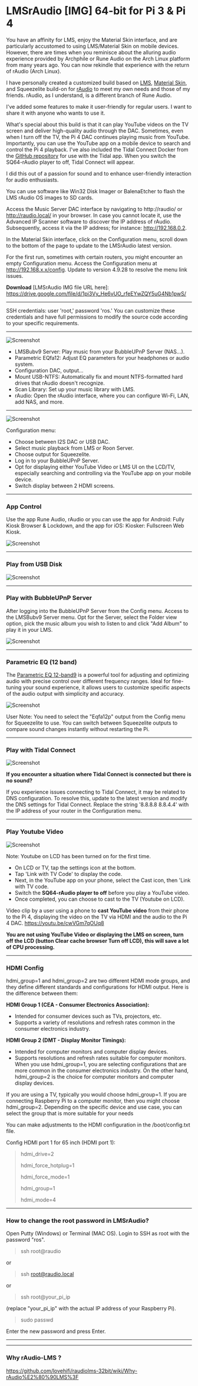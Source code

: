 # LMSrAudio [IMG] 64-bit for Pi 3 & Pi 4
You have an affinity for LMS, enjoy the Material Skin interface, and are particularly accustomed to using LMS/Material Skin on mobile devices. However, there are times when you reminisce about the alluring audio experience provided by Archphile or Rune Audio on the Arch Linux platform from many years ago. You can now rekindle that experience with the return of rAudio (Arch Linux).

I have personally created a customized build based on [LMS](https://github.com/Logitech/slimserver), [Material Skin](https://github.com/CDrummond/lms-material), and Squeezelite build-on for [rAudio](https://github.com/rern/rAudio) to meet my own needs and those of my friends. rAudio, as I understand, is a different branch of Rune Audio.

I've added some features to make it user-friendly for regular users. I want to share it with anyone who wants to use it.

What's special about this build is that it can play YouTube videos on the TV screen and deliver high-quality audio through the DAC. Sometimes, even when I turn off the TV, the Pi 4 DAC continues playing music from YouTube. Importantly, you can use the YouTube app on a mobile device to search and control the Pi 4 playback. I've also included the Tidal Connect Docker from the [GitHub repository](https://github.com/GioF71/tidal-connect) for use with the Tidal app. When you switch the SQ64-rAudio player to off, Tidal Connect will appear.

I did this out of a passion for sound and to enhance user-friendly interaction for audio enthusiasts.

You can use software like Win32 Disk Imager or BalenaEtcher to flash the LMS rAudio OS images to SD cards.

Access the Music Server DAC interface by navigating to http://raudio/ or http://raudio.local/ in your browser. In case you cannot locate it, use the Advanced IP Scanner software to discover the IP address of rAudio. Subsequently, access it via the IP address; for instance: http://192.168.0.2.

In the Material Skin interface, click on the Configuration menu, scroll down to the bottom of the page to update to the LMSrAudio latest version.

>
For the first run, sometimes with certain routers, you might encounter an empty Configuration menu. Access the Configuration menu at http://192.168.x.x/config. Update to version 4.9.28 to resolve the menu link issues.


>
>
**Download** [LMSrAudio IMG file URL here]:
https://drive.google.com/file/d/1pi3Vy_He6vUO_rfeEYwZQY5uG4Nb1pwS/
>
---------------------
>
SSH credentials: user 'root,' password 'ros.' You can customize these credentials and have full permissions to modify the source code according to your specific requirements.

>
>


---------------
![Screenshot](LMSrAudio-menu.png)
>
- LMSBubv9 Server: Play music from your BubbleUPnP Server (NAS...).
- Parametric EQfa12: Adjust EQ parameters for your headphones or audio system.
- Configuration DAC, output...
- Mount USB-NTFS: Automatically fix and mount NTFS-formatted hard drives that rAudio doesn't recognize.
- Scan Library: Set up your music library with LMS.
- rAudio: Open the rAudio interface, where you can configure Wi-Fi, LAN, add NAS, and more.
>
----------------

![Screenshot](LMSrAudioUI.png)
>
Configuration menu:
- Choose between I2S DAC or USB DAC.
- Select music playback from LMS or Roon Server.
- Choose output for Squeezelite.
- Log in to your BubbleUPnP Server.
- Opt for displaying either YouTube Video or LMS UI on the LCD/TV, especially searching and controlling via the YouTube app on your mobile device. 
- Switch display between 2 HDMI screens.
>

------------
>
### App Control
Use the app Rune Audio, rAudio or you can use the app for Android: Fully Kiosk Browser & Lockdown, and the app for iOS: Kiosker: Fullscreen Web Kiosk.
>
>
![Screenshot](https://raw.githubusercontent.com/lovehifi/addraudio/main/App_RuneAudio.jpg)
>
----------------
### Play from USB Disk
![Screenshot](https://raw.githubusercontent.com/lovehifi/addraudio/main/playonusb2.png)
>
--------
### Play with BubbleUPnP Server
>
After logging into the BubbleUPnP Server from the Config menu. Access to the LMSBubv9 Server menu. Opt for the Server, select the Folder view option, pick the music album you wish to listen to and click "Add Album" to play it in your LMS.
>
![Screenshot](LMSBubV9.jpg)
>
----------
>
### Parametric EQ (12 band)
>
The [Parametric EQ 12-band9](https://github.com/lovehifi/eqfa12) is a powerful tool for adjusting and optimizing audio with precise control over different frequency ranges. Ideal for fine-tuning your sound experience, it allows users to customize specific aspects of the audio output with simplicity and accuracy.
>
![Screenshot](https://raw.githubusercontent.com/lovehifi/addraudio/main/Eqfa12LMS.png)
>

User Note: You need to select the "Eqfa12p" output from the Config menu for Squeezelite to use. You can switch between Squeezelite outputs to compare sound changes instantly without restarting the Pi.
>
--------
### Play with Tidal Connect
![Screenshot](https://raw.githubusercontent.com/lovehifi/addraudio/main/tidal-connect.jpg)
>

**If you encounter a situation where Tidal Connect is connected but there is no sound?**
>
If you experience issues connecting to Tidal Connect, it may be related to DNS configuration. To resolve this, update to the latest version and modify the DNS settings for Tidal Connect. Replace the string '8.8.8.8 8.8.4.4' with the IP address of your router in the Configuration menu.






>


------------
>
### Play Youtube Video
>
![Screenshot](https://raw.githubusercontent.com/lovehifi/addraudio/main/play-ytube.png)

Note:
Youtube on LCD has been turned on for the first time.
- On LCD or TV, tap the settings icon at the bottom.
- Tap 'Link with TV Code' to display the code.
- Next, in the YouTube app on your phone, select the Cast icon, then 'Link with TV code.
- Switch the **SQ64-rAudio player to off** before you play a YouTube video.
- Once completed, you can choose to cast to the TV (Youtube on LCD).
>

Video clip by a user using a phone to **cast YouTube video** from their phone to the Pi 4, displaying the video on the TV via HDMI and the audio to the Pi 4 DAC.
https://youtu.be/cwVGm7qOUq8
>
**You are not using YouTube Video or displaying the LMS on screen, turn off the LCD (button Clear cache browser Turn off LCD), this will save a lot of CPU processing.**
>
------------
>
### HDMI Config
hdmi_group=1 and hdmi_group=2 are two different HDMI mode groups, and they define different standards and configurations for HDMI output. Here is the difference between them:

**HDMI Group 1 (CEA - Consumer Electronics Association):**

- Intended for consumer devices such as TVs, projectors, etc.
- Supports a variety of resolutions and refresh rates common in the consumer electronics industry.


**HDMI Group 2 (DMT - Display Monitor Timings):**

- Intended for computer monitors and computer display devices.
- Supports resolutions and refresh rates suitable for computer monitors.
When you use hdmi_group=1, you are selecting configurations that are more common in the consumer electronics industry. On the other hand, hdmi_group=2 is the choice for computer monitors and computer display devices.

If you are using a TV, typically you would choose hdmi_group=1. If you are connecting Raspberry Pi to a computer monitor, then you might choose hdmi_group=2. Depending on the specific device and use case, you can select the group that is more suitable for your needs
>
>
You can make adjustments to the HDMI configuration in the /boot/config.txt file.

>
Config HDMI port 1 for 65 inch (HDMI port 1):
>
> hdmi_drive=2
>
> hdmi_force_hotplug=1
>
> hdmi_force_mode=1
>
> hdmi_group=1
>
> hdmi_mode=4
>
--------------------
>
### How to change the root password in LMSrAudio?
>
Open Putty (Windows) or Terminal (MAC OS). Login to SSH as root with the password "ros".
>
> ssh root@raudio
>
or
>
> ssh root@raudio.local
>
or
>
> ssh root@your_pi_ip
>
(replace "your_pi_ip" with the actual IP address of your Raspberry Pi).
>
> sudo passwd
>
Enter the new password and press Enter.
>
-------------
>

------------------
### Why rAudio-LMS ?
>
https://github.com/lovehifi/raudiolms-32bit/wiki/Why-rAudio%E2%80%90LMS%3F
>


